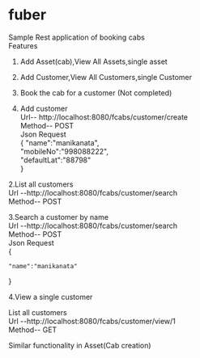 # fuber
Sample Rest application of booking cabs<br>
Features <br>
1. Add Asset(cab),View All Assets,single asset<br>
2. Add Customer,View All Customers,single Customer<br>
3. Book the cab for a customer (Not completed)<br>

1. Add customer <br>
Url-- http://localhost:8080/fcabs/customer/create<br>
Method-- POST<br>
Json Request<br>
{
    "name":"manikanata",<br>
    "mobileNo":"998088222",<br>
    "defaultLat":"88798"<br>
} <br>

2.List all customers<br>
Url --http://localhost:8080/fcabs/customer/search <br>
Method-- POST<br>

3.Search a customer by name <br>
Url --http://localhost:8080/fcabs/customer/search <br>
Method-- POST<br>
Json Request<br>
{
    
    "name":"manikanata"
  }

4.View a single customer<br>

List all customers<br>
Url --http://localhost:8080/fcabs/customer/view/1<br>
Method-- GET<br>

Similar functionality in Asset(Cab creation)<br>







